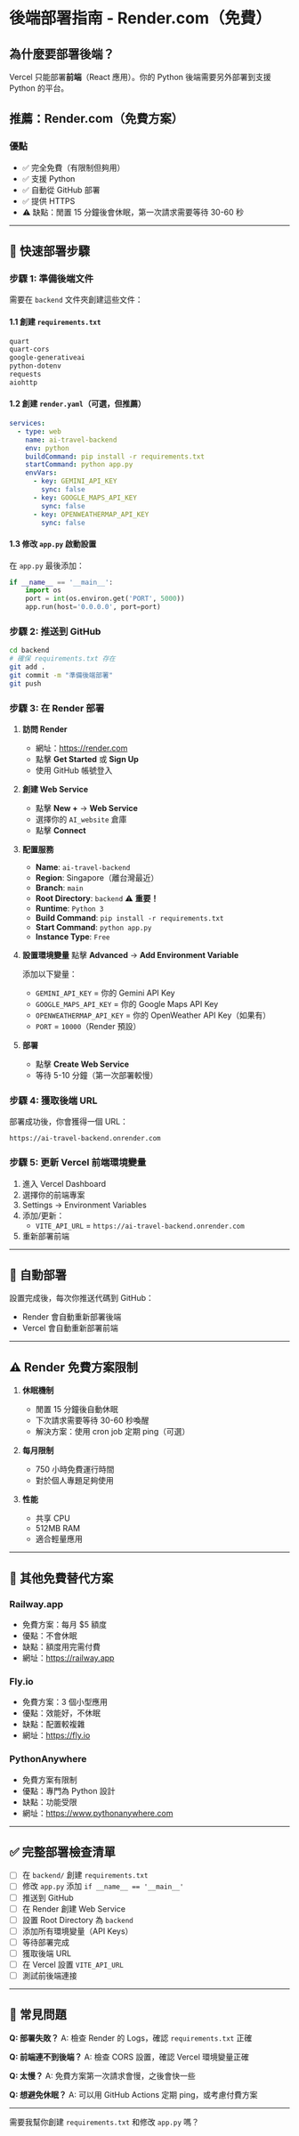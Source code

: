 # 後端部署指南 - Render.com（免費）

## 為什麼要部署後端？

Vercel 只能部署**前端**（React 應用）。你的 Python 後端需要另外部署到支援 Python 的平台。

## 推薦：Render.com（免費方案）

### 優點
- ✅ 完全免費（有限制但夠用）
- ✅ 支援 Python
- ✅ 自動從 GitHub 部署
- ✅ 提供 HTTPS
- ⚠️ 缺點：閒置 15 分鐘後會休眠，第一次請求需要等待 30-60 秒

---

## 🚀 快速部署步驟

### 步驟 1: 準備後端文件

需要在 `backend` 文件夾創建這些文件：

#### 1.1 創建 `requirements.txt`
```txt
quart
quart-cors
google-generativeai
python-dotenv
requests
aiohttp
```

#### 1.2 創建 `render.yaml`（可選，但推薦）
```yaml
services:
  - type: web
    name: ai-travel-backend
    env: python
    buildCommand: pip install -r requirements.txt
    startCommand: python app.py
    envVars:
      - key: GEMINI_API_KEY
        sync: false
      - key: GOOGLE_MAPS_API_KEY
        sync: false
      - key: OPENWEATHERMAP_API_KEY
        sync: false
```

#### 1.3 修改 `app.py` 啟動設置
在 `app.py` 最後添加：
```python
if __name__ == '__main__':
    import os
    port = int(os.environ.get('PORT', 5000))
    app.run(host='0.0.0.0', port=port)
```

### 步驟 2: 推送到 GitHub

```bash
cd backend
# 確保 requirements.txt 存在
git add .
git commit -m "準備後端部署"
git push
```

### 步驟 3: 在 Render 部署

1. **訪問 Render**
   - 網址：https://render.com
   - 點擊 **Get Started** 或 **Sign Up**
   - 使用 GitHub 帳號登入

2. **創建 Web Service**
   - 點擊 **New +** → **Web Service**
   - 選擇你的 `AI_website` 倉庫
   - 點擊 **Connect**

3. **配置服務**
   - **Name**: `ai-travel-backend`
   - **Region**: Singapore（離台灣最近）
   - **Branch**: `main`
   - **Root Directory**: `backend` ⚠️ **重要！**
   - **Runtime**: `Python 3`
   - **Build Command**: `pip install -r requirements.txt`
   - **Start Command**: `python app.py`
   - **Instance Type**: `Free`

4. **設置環境變量**
   點擊 **Advanced** → **Add Environment Variable**
   
   添加以下變量：
   - `GEMINI_API_KEY` = 你的 Gemini API Key
   - `GOOGLE_MAPS_API_KEY` = 你的 Google Maps API Key
   - `OPENWEATHERMAP_API_KEY` = 你的 OpenWeather API Key（如果有）
   - `PORT` = `10000`（Render 預設）

5. **部署**
   - 點擊 **Create Web Service**
   - 等待 5-10 分鐘（第一次部署較慢）

### 步驟 4: 獲取後端 URL

部署成功後，你會獲得一個 URL：
```
https://ai-travel-backend.onrender.com
```

### 步驟 5: 更新 Vercel 前端環境變量

1. 進入 Vercel Dashboard
2. 選擇你的前端專案
3. Settings → Environment Variables
4. 添加/更新：
   - `VITE_API_URL` = `https://ai-travel-backend.onrender.com`
5. 重新部署前端

---

## 🔄 自動部署

設置完成後，每次你推送代碼到 GitHub：
- Render 會自動重新部署後端
- Vercel 會自動重新部署前端

---

## ⚠️ Render 免費方案限制

1. **休眠機制**
   - 閒置 15 分鐘後自動休眠
   - 下次請求需要等待 30-60 秒喚醒
   - 解決方案：使用 cron job 定期 ping（可選）

2. **每月限制**
   - 750 小時免費運行時間
   - 對於個人專題足夠使用

3. **性能**
   - 共享 CPU
   - 512MB RAM
   - 適合輕量應用

---

## 🎯 其他免費替代方案

### Railway.app
- 免費方案：每月 $5 額度
- 優點：不會休眠
- 缺點：額度用完需付費
- 網址：https://railway.app

### Fly.io
- 免費方案：3 個小型應用
- 優點：效能好，不休眠
- 缺點：配置較複雜
- 網址：https://fly.io

### PythonAnywhere
- 免費方案有限制
- 優點：專門為 Python 設計
- 缺點：功能受限
- 網址：https://www.pythonanywhere.com

---

## ✅ 完整部署檢查清單

- [ ] 在 `backend/` 創建 `requirements.txt`
- [ ] 修改 `app.py` 添加 `if __name__ == '__main__'`
- [ ] 推送到 GitHub
- [ ] 在 Render 創建 Web Service
- [ ] 設置 Root Directory 為 `backend`
- [ ] 添加所有環境變量（API Keys）
- [ ] 等待部署完成
- [ ] 獲取後端 URL
- [ ] 在 Vercel 設置 `VITE_API_URL`
- [ ] 測試前後端連接

---

## 🐛 常見問題

**Q: 部署失敗？**
A: 檢查 Render 的 Logs，確認 `requirements.txt` 正確

**Q: 前端連不到後端？**
A: 檢查 CORS 設置，確認 Vercel 環境變量正確

**Q: 太慢？**
A: 免費方案第一次請求會慢，之後會快一些

**Q: 想避免休眠？**
A: 可以用 GitHub Actions 定期 ping，或考慮付費方案

---

需要我幫你創建 `requirements.txt` 和修改 `app.py` 嗎？
